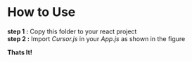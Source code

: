# How to Use

**step 1 :**  Copy this folder to your react project  <br>
**step 2 :**  Import *Cursor.js* in your *App.js* as shown in the figure

**Thats It!**
